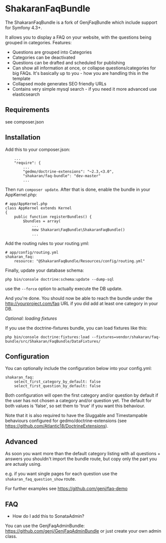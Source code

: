 # ShakaranFaqBundle

The ShakaranFaqBundle is a fork of GenjFaqBundle which include support for Symfony 4.3+.

It allows you to display a FAQ on your website, with the questions being grouped in categories. Features:

* Questions are grouped into Categories
* Categories can be deactivated
* Questions can be drafted and scheduled for publishing
* Can show all information at once, or collapse questions/categories for big FAQs.
 It's basically up to you - how you are handling this in the template
* Collapsed mode generates SEO friendly URLs
* Contains very simple mysql search - if you need it more advanced use elasticsearch


## Requirements

see composer.json


## Installation

Add this to your composer.json:

```
    ...
    "require": {
        ...
        "gedmo/doctrine-extensions": "~2.3,<3.0",
        "shakaran/faq-bundle": "dev-master"
        ...
```

Then run `composer update`. After that is done, enable the bundle in your AppKernel.php:

```
# app/AppKernel.php
class AppKernel extends Kernel
{
    public function registerBundles() {
        $bundles = array(
            ...
            new Shakaran\FaqBundle\ShakaranFaqBundle()
            ...
```

Add the routing rules to your routing.yml:

```
# app/config/routing.yml
shakaran_faq:
    resource: "@ShakaranFaqBundle/Resources/config/routing.yml"
```

Finally, update your database schema:

```
php bin/console doctrine:schema:update --dump-sql
```

use the ```--force``` option to actually execute the DB update.

And you're done.
You should now be able to reach the bundle under the http://yourproject.com/faq URL
if you did add at least one category in your DB.


*Optional: loading fixtures*

If you use the doctrine-fixtures bundle, you can load fixtures like this:

```
php bin/console doctrine:fixtures:load --fixtures=vendor/shakaran/faq-bundle/src/Shakaran/FaqBundle/DataFixtures/
```


## Configuration

You can optionally include the configuration below into your config.yml:

```
shakaran_faq:
    select_first_category_by_default: false
    select_first_question_by_default: false
```

Both configuration will open the first category and/or question by default if the user has not
chosen a category and/or question yet. The default for both values is 'false', so set them
to 'true' if you want this behaviour.

Note that it is also required to have the Sluggable and Timestampable behaviours configured for
gedmo/doctrine-extensions (see https://github.com/Atlantic18/DoctrineExtensions).


## Advanced

As soon you want more than the default category listing with all questions + answers you
shouldn't import the bundle route, but copy only the part you are actualy using.

e.g. if you want single pages for each question use the ```shakaran_faq_question_show``` route.

For further examples see https://github.com/genj/faq-demo


## FAQ

* How do I add this to SonataAdmin?

You can use the GenjFaqAdminBundle:
https://github.com/genj/GenjFaqAdminBundle
or just create your own admin class.
